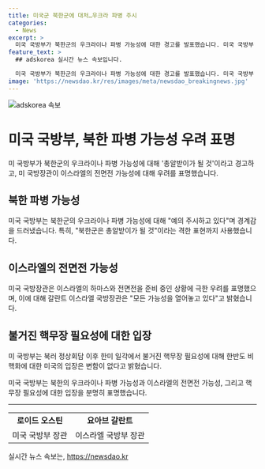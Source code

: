 ```yaml
---
title: 미국군 북한군에 대처…우크라 파병 주시
categories:
  - News
excerpt: >
  미국 국방부가 북한군의 우크라이나 파병 가능성에 대한 경고를 발표했습니다. 미국 국방부 대변인은 북한군은 총알받이가 될 것이라며 우려를 표명했고, 이에 대해 미국 국방장관이 이스라엘을 방문하여 극한 우려를 표명했습니다. 이에 이스라엘 국방장관은 휴전뿐만 아니라 모든 가능성을 열어놓고 있다며 미국의 요구에 즉답을 피했습니다. 미국은 한반도 비핵화에 변함이 없다고 강조했습니다.
feature_text: >
  ## adskorea 실시간 뉴스 속보입니다.

  미국 국방부가 북한군의 우크라이나 파병 가능성에 대한 경고를 발표했습니다. 미국 국방부 대변인은 북한군은 총알받이가 될 것이라며 우려를 표명했고, 이에 대해 미국 국방장관이 이스라엘을 방문하여 극한 우려를 표명했습니다. 이에 이스라엘 국방장관은 휴전뿐만 아니라 모든 가능성을 열어놓고 있다며 미국의 요구에 즉답을 피했습니다. 미국은 한반도 비핵화에 변함이 없다고 강조했습니다.
image: 'https://newsdao.kr/res/images/meta/newsdao_breakingnews.jpg'
---
```


<p><img src="https://newsdao.kr/res/images/meta/newsdao_breakingnews.jpg" alt="adskorea 속보" /></p>

<h1>미국 국방부, 북한 파병 가능성 우려 표명</h1>

<p data-ke-size="size16">미 국방부가 북한군의 우크라이나 파병 가능성에 대해 '총알받이가 될 것'이라고 경고하고, 미 국방장관이 이스라엘의 전면전 가능성에 대해 우려를 표명했습니다.</p>

<h2 data-ke-size="size26">북한 파병 가능성</h2>

<p>미국 국방부는 북한군의 우크라이나 파병 가능성에 대해 "예의 주시하고 있다"며 경계감을 드러냈습니다. 특히, "북한군은 총알받이가 될 것"이라는 격한 표현까지 사용했습니다.</p>

<h2 data-ke-size="size26">이스라엘의 전면전 가능성</h2>

<p>미국 국방장관은 이스라엘의 하마스와 전면전을 준비 중인 상황에 극한 우려를 표명했으며, 이에 대해 갈란트 이스라엘 국방장관은 "모든 가능성을 열어놓고 있다"고 밝혔습니다.</p>

<h2 data-ke-size="size26">불거진 핵무장 필요성에 대한 입장</h2>

<p>미 국방부는 북러 정상회담 이후 한미 일각에서 불거진 핵무장 필요성에 대해 한반도 비핵화에 대한 미국의 입장은 변함이 없다고 밝혔습니다.</p>

<p data-ke-size="size16">미국 국방부는 북한의 우크라이나 파병 가능성과 이스라엘의 전면전 가능성, 그리고 핵무장 필요성에 대한 입장을 분명히 표명했습니다.</p>

<hr>

<table>
  <tr>
    <td style="text-align: center; height: 17px;"><b>로이드 오스틴</b></td>
    <td style="text-align: center; height: 17px;"><b>요아브 갈란트</b></td>
  </tr>
  <tr>
    <td style="text-align: center;">미국 국방부 장관</td>
    <td style="text-align: center;">이스라엘 국방부 장관</td>
  </tr>
</table>
실시간 뉴스 속보는, <a href="https://newsdao.kr" rel="dofollow">https://newsdao.kr</a>


